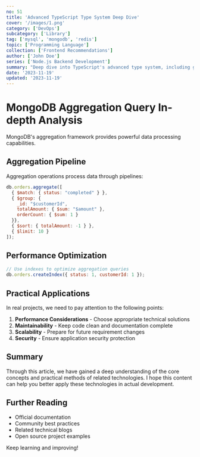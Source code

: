 ```yaml
---
no: 51
title: 'Advanced TypeScript Type System Deep Dive'
cover: '/images/1.png'
category: ['DevOps']
subcategory: ['Library']
tag: ['mysql', 'mongodb', 'redis']
topic: ['Programming Language']
collection: ['Frontend Recommendations']
author: ['John Doe']
series: ['Node.js Backend Development']
summary: "Deep dive into TypeScript's advanced type system, including generics, conditional types, mapped types and other core concepts."
date: '2023-11-19'
updated: '2023-11-19'
---
```


# MongoDB Aggregation Query In-depth Analysis

MongoDB's aggregation framework provides powerful data processing capabilities.

## Aggregation Pipeline

Aggregation operations process data through pipelines:

```javascript
db.orders.aggregate([
  { $match: { status: "completed" } },
  { $group: { 
    _id: "$customerId", 
    totalAmount: { $sum: "$amount" },
    orderCount: { $sum: 1 }
  }},
  { $sort: { totalAmount: -1 } },
  { $limit: 10 }
]);
```

## Performance Optimization

```javascript
// Use indexes to optimize aggregation queries
db.orders.createIndex({ status: 1, customerId: 1 });
```

## Practical Applications

In real projects, we need to pay attention to the following points:

1. **Performance Considerations** - Choose appropriate technical solutions
2. **Maintainability** - Keep code clean and documentation complete
3. **Scalability** - Prepare for future requirement changes
4. **Security** - Ensure application security protection

## Summary

Through this article, we have gained a deep understanding of the core concepts and practical methods of related technologies. I hope this content can help you better apply these technologies in actual development.

## Further Reading

- Official documentation
- Community best practices
- Related technical blogs
- Open source project examples

Keep learning and improving!